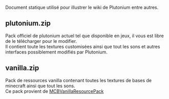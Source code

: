 Document statique utilisé pour illustrer le wiki de Plutonium entre autres.  

## plutonium.zip

Pack officiel de plutonium actuel tel que disponible en jeux, il vous est libre de le télécharger pour le modifier.  
Il contient toute les textures customisées ainsi que tout les sons et autres interfaces possiblement modifiés par Plutonium.

## vanilla.zip

Pack de ressources vanilla contenant toutes les textures de bases de minecraft ainsi que tout les sons.  
Ce pack provient de [MCBVanillaResourcePack](https://github.com/ZtechNetwork/MCBVanillaResourcePack)
